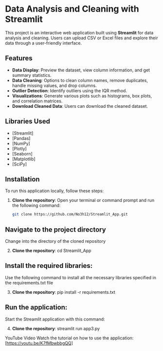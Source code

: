 # Data Analysis and Cleaning with Streamlit

This project is an interactive web application built using **Streamlit** for data analysis and cleaning. Users can upload CSV or Excel files and explore their data through a user-friendly interface.

## Features

- **Data Display**: Preview the dataset, view column information, and get summary statistics.
- **Data Cleaning**: Options to clean column names, remove duplicates, handle missing values, and drop columns.
- **Outlier Detection**: Identify outliers using the IQR method.
- **Visualizations**: Generate various plots such as histograms, box plots, and correlation matrices.
- **Download Cleaned Data**: Users can download the cleaned dataset.

## Libraries Used

- [Streamlit]
- [Pandas]
- [NumPy]
- [Plotly]
- [Seaborn]
- [Matplotlib]
- [SciPy]

## Installation

To run this application locally, follow these steps:

1. **Clone the repository**:
   Open your terminal or command prompt and run the following command:
   ```bash
   git clone https://github.com/No3h12/Streamlit_App.git

## Navigate to the project directory
Change into the directory of the cloned repository

2. **Clone the repository**:
   cd Streamlit_App

## Install the required libraries:
Use the following command to install all the necessary libraries specified in the requirements.txt file

3. **Clone the repository**:
   pip install -r requirements.txt

## Run the application:
Start the Streamlit application with this command:

4. **Clone the repository**:
   streamlit run app3.py

YouTube Video
Watch the tutorial on how to use the application: [https://youtu.be/K7fMbwbbgQQ]

